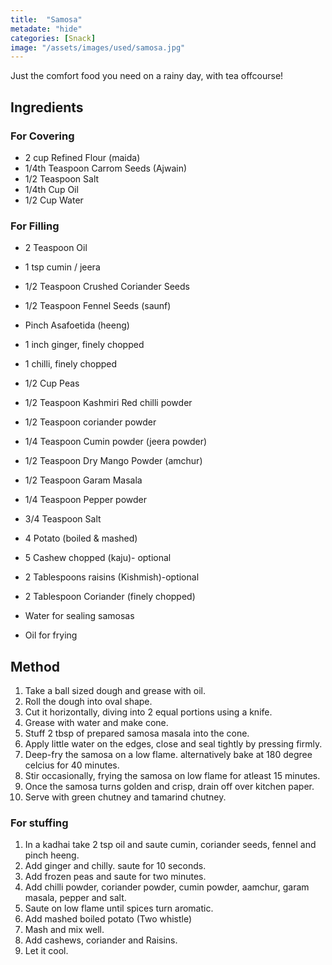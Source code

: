 ```yaml
---
title:  "Samosa"
metadate: "hide"
categories: [Snack]
image: "/assets/images/used/samosa.jpg"
---
```


Just the comfort food you need on a rainy day, with tea offcourse! 

## Ingredients
### For Covering
- 2 cup Refined Flour (maida)
- 1/4th Teaspoon Carrom Seeds (Ajwain)
- 1/2 Teaspoon Salt
- 1/4th Cup Oil
- 1/2 Cup Water

### For Filling
- 2 Teaspoon Oil
- 1 tsp cumin / jeera
- 1/2 Teaspoon Crushed Coriander Seeds
- 1/2 Teaspoon Fennel Seeds (saunf)
- Pinch Asafoetida (heeng)
- 1 inch ginger, finely chopped
- 1 chilli, finely chopped
- 1/2 Cup Peas 
- 1/2 Teaspoon Kashmiri Red chilli powder
- 1/2 Teaspoon coriander powder
- 1/4 Teaspoon Cumin powder (jeera powder)
- 1/2 Teaspoon Dry Mango Powder (amchur)
- 1/2 Teaspoon Garam Masala
- 1/4 Teaspoon Pepper powder
- 3/4 Teaspoon Salt
- 4 Potato (boiled & mashed)
- 5 Cashew chopped (kaju)- optional 
- 2 Tablespoons raisins (Kishmish)-optional
- 2 Tablespoon Coriander (finely chopped)

- Water for sealing samosas
- Oil for frying

## Method

1. Take a ball sized dough and grease with oil.
2. Roll the dough into oval shape.
3. Cut it horizontally, diving into 2 equal portions using a knife.
4. Grease with water and make cone.
5. Stuff 2 tbsp of prepared samosa masala into the cone.
6. Apply little water on the edges, close and seal tightly by pressing firmly.
7. Deep-fry the samosa on a low flame. alternatively bake at 180 degree celcius for 40 minutes.
8. Stir occasionally, frying the samosa on low flame for atleast 15 minutes.
9. Once the samosa turns golden and crisp, drain off over kitchen paper.
10. Serve with green chutney and tamarind chutney.

### For stuffing

1. In a kadhai take 2 tsp oil and saute cumin, coriander seeds, fennel and pinch heeng.
2. Add ginger and chilly. saute for 10 seconds.
3. Add frozen peas and saute for two minutes.
4. Add chilli powder, coriander powder, cumin powder, aamchur, garam masala, pepper and salt.
5. Saute on low flame until spices turn aromatic.
6. Add mashed boiled potato (Two whistle)
7. Mash and mix well.
8. Add cashews, coriander and Raisins.
9. Let it cool.
